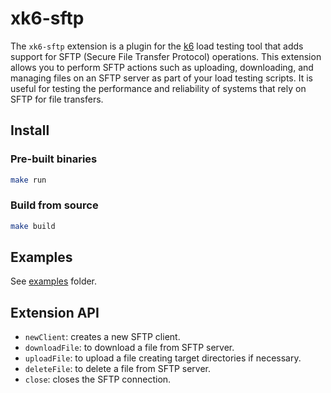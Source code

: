 # xk6-sftp

The `xk6-sftp` extension is a plugin for the [k6](https://grafana.com/docs/k6/latest/) load testing tool that adds support for SFTP (Secure File Transfer Protocol) operations. This extension allows you to perform SFTP actions such as uploading, downloading, and managing files on an SFTP server as part of your load testing scripts. It is useful for testing the performance and reliability of systems that rely on SFTP for file transfers.

## Install

### Pre-built binaries 

``` sh
make run
```

### Build from source

``` sh
make build
```

## Examples

See [examples](./examples/) folder.

## Extension API

- `newClient`: creates a new SFTP client.
- `downloadFile`: to download a file from SFTP server.
- `uploadFile`: to upload a file creating target directories if necessary.
- `deleteFile`: to delete a file from SFTP server.
- `close`: closes the SFTP connection.

